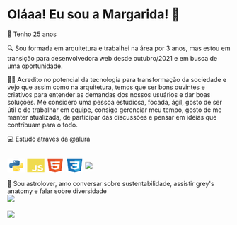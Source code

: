 # Oláaa! Eu sou a Margarida! 🌼

🌱 Tenho 25 anos <br>

🔍 Sou formada em arquitetura e trabalhei na área por 3 anos, mas estou em transição para desenvolvedora web desde outubro/2021 e em busca de uma oportunidade. <br>

👩‍💻 Acredito no potencial da tecnologia para transformação da sociedade e vejo que assim como na arquitetura, temos que ser bons ouvintes e criativos para entender as demandas dos nossos usuários e dar boas soluções. Me considero uma pessoa estudiosa, focada, ágil, gosto de ser útil e de trabalhar em equipe, consigo gerenciar meu tempo, gosto de me manter atualizada, de participar das discussões e pensar em ideias que contribuam para o todo. <br>

💻 Estudo através da @alura <br>
<div style="display: inline_block"><br>
  <img align="center" alt="Rafa-Python" height="30" width="40" src="https://raw.githubusercontent.com/devicons/devicon/master/icons/python/python-original.svg">
  <img align="center" alt="Rafa-Js" height="30" width="40" src="https://raw.githubusercontent.com/devicons/devicon/master/icons/javascript/javascript-plain.svg">
  <img align="center" alt="Rafa-HTML" height="30" width="40" src="https://raw.githubusercontent.com/devicons/devicon/master/icons/html5/html5-original.svg">
  <img align="center" alt="Rafa-CSS" height="30" width="40" src="https://raw.githubusercontent.com/devicons/devicon/master/icons/css3/css3-original.svg">
  <a href = "https://cursos.alura.com.br/user/margaridammcm/fullCertificate/c07a258611803aff77f7c7c7b6d7aecf"><img align="center" height="30" src="https://cdn-icons.flaticon.com/png/512/1654/premium/1654343.png?token=exp=1644967722~hmac=3449fa453a1a7322d2d153a21318ee1e"></a>
</div>
<br>
🌼 Sou astrolover, amo conversar sobre sustentabilidade, assistir grey's anatomy e falar sobre diversidade

<br>
<div>
  <a href="https://github.com/margaridamarina">
  <img height="180em" src="https://github-readme-stats.vercel.app/api?username=margaridamarina&show_icons=true&theme=dracula&include_all_commits=true&count_private=true"/>
</div>

<br>
  <a href = "mailto:margaridammcm@gmail.com"><img src="https://img.shields.io/badge/-Gmail-%23333?style=for-the-badge&logo=gmail&logoColor=pink" target="_blank"></a>   
  
